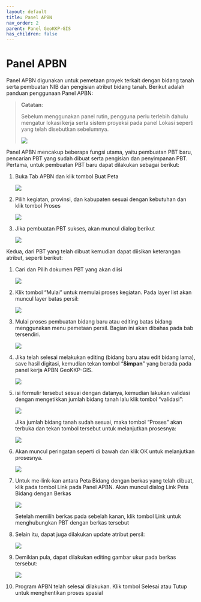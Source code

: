 ```yaml
---
layout: default
title: Panel APBN
nav_order: 2
parent: Panel GeoKKP-GIS
has_children: false
---
```


# Panel APBN

Panel APBN digunakan untuk pemetaan proyek terkait dengan bidang tanah serta pembuatan NIB dan pengisian atribut bidang tanah. Berikut adalah panduan penggunaan Panel APBN:

>  **Catatan**:
> 
> Sebelum menggunakan panel rutin, pengguna perlu terlebih dahulu mengatur lokasi kerja serta sistem proyeksi pada panel Lokasi seperti yang telah disebutkan sebelumnya.
> 
> ![](https://cdn.jsdelivr.net/gh/geokkp-gis/images@main/20221108171122.png)

Panel APBN mencakup beberapa fungsi utama, yaitu pembuatan PBT baru, pencarian PBT yang sudah dibuat serta pengisian dan penyimpanan PBT. Pertama, untuk pembuatan PBT baru dapat dilakukan sebagai berikut:

1. Buka Tab APBN dan klik tombol Buat Peta
   
   ![](https://cdn.jsdelivr.net/gh/geokkp-gis/images@main/20220510160059.png)

2. Pilih kegiatan, provinsi, dan kabupaten sesuai dengan kebutuhan dan klik tombol Proses
   
   ![](https://cdn.jsdelivr.net/gh/geokkp-gis/images@main/20220510160124.png)

3. Jika pembuatan PBT sukses, akan muncul dialog berikut
   
   ![](https://cdn.jsdelivr.net/gh/geokkp-gis/images@main/20220510160314.png)

Kedua, dari PBT yang telah dibuat kemudian dapat diisikan keterangan atribut, seperti berikut:

1. Cari dan Pilih dokumen PBT yang akan diisi
   
   ![](https://cdn.jsdelivr.net/gh/geokkp-gis/images@main/20220511030311.png)

2. Klik tombol “Mulai” untuk memulai proses kegiatan. Pada layer list akan muncul layer batas persil:
   
   ![](https://cdn.jsdelivr.net/gh/geokkp-gis/images@main/20220511030443.png)

3. Mulai proses pembuatan bidang baru atau editing batas bidang menggunakan menu pemetaan persil. Bagian ini akan dibahas pada bab tersendiri.
   
   ![](https://cdn.jsdelivr.net/gh/geokkp-gis/images@main/20220511031601.png)

4. Jika telah selesai melakukan editing (bidang baru atau edit bidang lama), save hasil digitasi, kemudian tekan tombol “**Simpan**” yang berada pada panel kerja APBN GeoKKP-GIS.
   
   ![](https://cdn.jsdelivr.net/gh/geokkp-gis/images@main/20220511031706.png)

5. isi formulir tersebut sesuai dengan datanya, kemudian lakukan validasi dengan mengetikkan jumlah bidang tanah lalu klik tombol “validasi”:
   
   ![](https://cdn.jsdelivr.net/gh/geokkp-gis/images@main/20220511031814.png)
   
   Jika jumlah bidang tanah sudah sesuai, maka tombol “Proses” akan terbuka dan tekan tombol tersebut untuk melanjutkan prosesnya:
   
   ![](https://cdn.jsdelivr.net/gh/geokkp-gis/images@main/20220511032217.png)

6. Akan muncul peringatan seperti di bawah dan klik OK untuk melanjutkan prosesnya.
   
   ![](https://cdn.jsdelivr.net/gh/geokkp-gis/images@main/20220511032405.png)

7. Untuk me-link-kan antara Peta Bidang dengan berkas yang telah dibuat, klik pada tombol Link pada Panel APBN. Akan muncul dialog Link Peta Bidang dengan Berkas
   
   ![](https://cdn.jsdelivr.net/gh/geokkp-gis/images@main/20220511032742.png)
   
   Setelah memilih berkas pada sebelah kanan, klik tombol Link untuk menghubungkan PBT dengan berkas tersebut

8. Selain itu, dapat juga dilakukan update atribut persil:
   
   ![](https://cdn.jsdelivr.net/gh/geokkp-gis/images@main/20220511033037.png)

9. Demikian pula, dapat dilakukan editing gambar ukur pada berkas tersebut:
   
   ![](https://cdn.jsdelivr.net/gh/geokkp-gis/images@main/20220511033301.png)

10. Program APBN telah selesai dilakukan. Klik tombol Selesai atau Tutup untuk menghentikan proses spasial